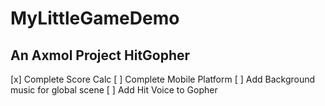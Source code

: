 # MyLittleGameDemo

## An Axmol Project HitGopher

[x] Complete Score Calc
[ ] Complete Mobile Platform
[ ] Add Background music for global scene
[ ] Add Hit Voice to Gopher
